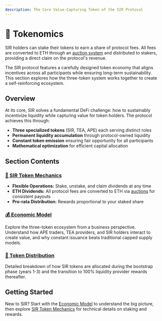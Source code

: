 ```yaml
---
description: The Core Value-Capturing Token of the SIR Protocol
---
```


# 💎 Tokenomics

SIR holders can stake their tokens to earn a share of protocol fees. All fees are converted to ETH through an [auction system](../token-auctions.md) and distributed to stakers, providing a direct claim on the protocol's revenue.

The SIR protocol features a carefully designed token economy that aligns incentives across all participants while ensuring long-term sustainability. This section explores how the three-token system works together to create a self-reinforcing ecosystem.

## Overview

At its core, SIR solves a fundamental DeFi challenge: how to sustainably incentivize liquidity while capturing value for token holders. The protocol achieves this through:

* **Three specialized tokens** (SIR, TEA, APE) each serving distinct roles
* **Permanent liquidity accumulation** through protocol-owned liquidity
* **Constant token emission** ensuring fair opportunity for all participants
* **Mathematical optimization** for efficient capital allocation

## Section Contents

### [🎩 SIR Token Mechanics](sir-token-mechanics.md)

* **Flexible Operations:** Stake, unstake, and claim dividends at any time
* **ETH Dividends:** All protocol fees are converted to ETH via [auctions](../token-auctions.md) for consistent payouts
* **Pro-rata Distribution:** Rewards proportional to your staked share

### [💰 Economic Model](economic-model.md)



Explore the three-token ecosystem from a business perspective. Understand how APE traders, TEA providers, and SIR holders interact to create value, and why constant issuance beats traditional capped supply models.

### [🍰 Token Distribution](token-distribution.md)

Detailed breakdown of how SIR tokens are allocated during the bootstrap phase (years 1-3) and the transition to 100% liquidity provider rewards thereafter.

## Getting Started

New to SIR? Start with the [Economic Model](economic-model.md) to understand the big picture, then explore [SIR Token Mechanics](sir-token-mechanics.md) for technical details on staking and rewards.

